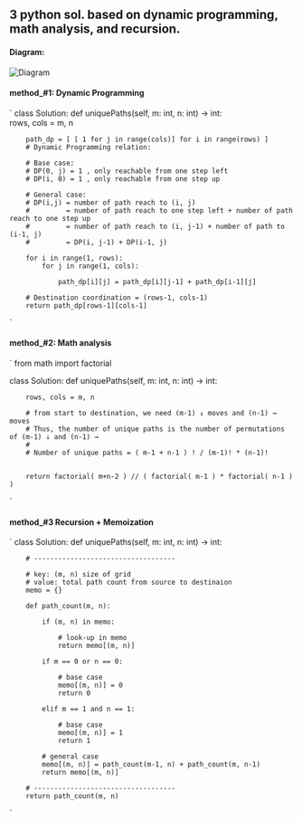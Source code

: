 ## 3 python sol. based on dynamic programming, math analysis, and recursion.

#### Diagram:

![Diagram](https://assets.leetcode.com/users/images/2cf56e11-729e-426b-be98-2ef81469d933_1613721428.3846037.png)

#### method_#1: Dynamic Programming
`
class Solution:
    def uniquePaths(self, m: int, n: int) -> int:     
        rows, cols = m, n
   
        path_dp = [ [ 1 for j in range(cols)] for i in range(rows) ]
        # Dynamic Programming relation:
        
        # Base case:
        # DP(0, j) = 1 , only reachable from one step left
        # DP(i, 0) = 1 , only reachable from one step up
        
        # General case:
        # DP(i,j) = number of path reach to (i, j)
        #         = number of path reach to one step left + number of path reach to one step up
        #         = number of path reach to (i, j-1) + number of path to (i-1, j)
        #         = DP(i, j-1) + DP(i-1, j)
      
        for i in range(1, rows):
            for j in range(1, cols):
                
                path_dp[i][j] = path_dp[i][j-1] + path_dp[i-1][j]
        
        # Destination coordination = (rows-1, cols-1)
        return path_dp[rows-1][cols-1]
`

#### method_#2: Math analysis
`
from math import factorial

class Solution:
    def uniquePaths(self, m: int, n: int) -> int:
        
        rows, cols = m, n
        
        # from start to destination, we need (m-1) ↓ moves and (n-1) → moves
        # Thus, the number of unique paths is the number of permutations of (m-1) ↓ and (n-1) →
        #
        # Number of unique paths = ( m-1 + n-1 ) ! / (m-1)! * (n-1)!
        
        
        return factorial( m+n-2 ) // ( factorial( m-1 ) * factorial( n-1 ) )    
`

#### method_#3 Recursion + Memoization

`
class Solution:
    def uniquePaths(self, m: int, n: int) -> int:
        
        # -----------------------------------
        
        # key: (m, n) size of grid
        # value: total path count from source to destinaion
        memo = {}
        
        def path_count(m, n):
            
            if (m, n) in memo:
                
                # look-up in memo
                return memo[(m, n)]
            
            if m == 0 or n == 0:
                
                # base case
                memo[(m, n)] = 0
                return 0
            
            elif m == 1 and n == 1:
                
                # base case
                memo[(m, n)] = 1
                return 1

            # general case
            memo[(m, n)] = path_count(m-1, n) + path_count(m, n-1)
            return memo[(m, n)]
    
        # -----------------------------------
        return path_count(m, n)
`
